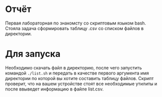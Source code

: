 # Отчёт
Первая лабораторная по знакомсту со скриптовым языком bash. 
Стояла задача сформировать таблицу .csv со списком файлов в директории.

# Для запуска
Необходимо скачать файл в директорию, после чего запустить командой ```./list.sh``` и передать в качестве первого аргумента имя директории по которой вы хотите составить таблицу файлов.
Скрипт проверит, что на вашем устройстве стоят все необходимые утилиты и после ввыведет информацию в файле list.csv.

